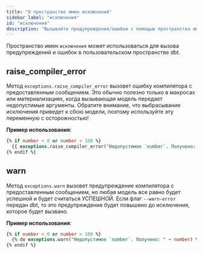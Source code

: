```yaml
---
title: "О пространстве имен исключений"
sidebar_label: "исключения"
id: "исключения"
description: "Вызывайте предупреждения/ошибки с помощью пространства имен `исключения`."
---
```


Пространство имен `исключения` может использоваться для вызова предупреждений и ошибок в пользовательском пространстве dbt.

## raise_compiler_error

Метод `exceptions.raise_compiler_error` вызовет ошибку компилятора с предоставленным сообщением. Это обычно полезно только в макросах или <Term id="materialization">материализациях</Term>, когда вызывающая модель передает недопустимые аргументы. Обратите внимание, что выбрасывание исключения приведет к сбою модели, поэтому используйте эту переменную с осторожностью!

__Пример использования__:

<File name='exceptions.sql'>

```sql
{% if number < 0 or number > 100 %}
  {{ exceptions.raise_compiler_error("Недопустимое `number`. Получено: " ~ number) }}
{% endif %}
```

</File>

## warn

Метод `exceptions.warn` вызовет предупреждение компилятора с предоставленным сообщением, но любая модель все равно будет успешной и будет считаться УСПЕШНОЙ. Если флаг `--warn-error` передан dbt, то это предупреждение будет повышено до исключения, которое будет вызвано.

__Пример использования__:

<File name='warn.sql'>

```sql
{% if number < 0 or number > 100 %}
  {% do exceptions.warn("Недопустимое `number`. Получено: " ~ number) %}
{% endif %}
```

</File>